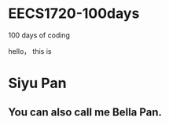 # EECS1720-100days
100 days of coding
 
 hello， this is <h1>Siyu Pan</h1>
 <h2>You can also call me Bella Pan.</h2>